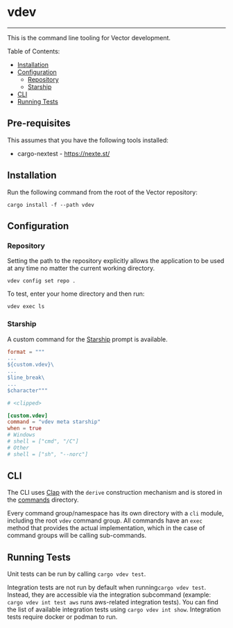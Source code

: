 # vdev

-----

This is the command line tooling for Vector development.

Table of Contents:

- [Installation](#installation)
- [Configuration](#configuration)
  - [Repository](#repository)
  - [Starship](#starship)
- [CLI](#cli)
- [Running Tests](#running-tests)

## Pre-requisites

This assumes that you have the following tools installed:

- cargo-nextest - https://nexte.st/

## Installation

Run the following command from the root of the Vector repository:

```text
cargo install -f --path vdev
```

## Configuration

### Repository

Setting the path to the repository explicitly allows the application to be used at any time no matter the current working directory.

```text
vdev config set repo .
```

To test, enter your home directory and then run:

```text
vdev exec ls
```

### Starship

A custom command for the [Starship](https://starship.rs) prompt is available.

```toml
format = """
...
${custom.vdev}\
...
$line_break\
...
$character"""

# <clipped>

[custom.vdev]
command = "vdev meta starship"
when = true
# Windows
# shell = ["cmd", "/C"]
# Other
# shell = ["sh", "--norc"]
```

## CLI

The CLI uses [Clap](https://github.com/clap-rs/clap) with the `derive` construction mechanism and is stored in the [commands](src/commands) directory.

Every command group/namespace has its own directory with a `cli` module, including the root `vdev` command group. All commands have an `exec` method that provides the actual implementation, which in the case of command groups will be calling sub-commands.


## Running Tests

Unit tests can be run by calling `cargo vdev test`.

Integration tests are not run by default when running`cargo vdev test`. Instead, they are accessible via the integration subcommand (example: `cargo vdev int test aws` runs aws-related integration tests). You can find the list of available integration tests using `cargo vdev int show`. Integration tests require docker or podman to run.
